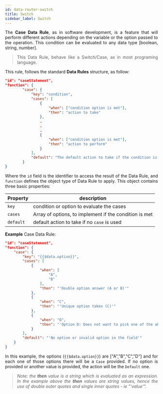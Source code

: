 ```yaml
---
id: data-router-switch
title: Switch
sidebar_label: Switch
---
```


<div style="text-align: justify">

The **Case Data Rule**, as in software development, is a feature that will perform different actions depending on the variable or the option passed to the operation. This condition can be evaluated to any data type [boolean, string, number]. 
> This Data Rule, behave like a Switch/Case, as in most programing language.

This rule, follows the standard **Data Rules** structure, as follow:

```json
"id": "caseStatement",
"function": {
        "case": {
            "key": "condition",
            "cases": [
                {
                    "when": ["condition option is met"],
                    "then": "action to take"
                },
                .
                .
                .
                {
                    "when": ["condition option is met"],
                    "then": "action to perform"
                }
            ],
            "default": "The default action to take if the condition is not met"
        }
}
```
Where the `id` field is the identifier to access the result of the Data Rule, and `function` defines the object type of Data Rule to apply. This object contains three basic properties:

|Property|description|
|--------|-----------|
|`key`| condition or option to evaluate the cases|
|`cases`| Array of options, to implement if the condition is met|
|`default`| default action to take if no `case` is used|

**Example** Case Data Rule:

```json
"id": "caseStatement",
"function": {
    "case": {
        "key": "{{$data.option}}",
        "cases": [
            {
                "when": [
                    "A",
                    "B"
                ],
                "then": "'Double option answer (A or B)'"
            },
            {
                "when": "C",
                "then": "'Unique option taken (C)'"
            },
            {
                "when": "D",
                "then": "'Option D: Does not want to pick one of the above'"
            }
        ],
        "default": "'No option or invalid option in the field'"
    }
}
```

In this example, the options (`{{$data.option}}`) are ["A","B","C","D"] and for each one of those options there will be a `Case` provided. If no option is provided or another value is provided, the action will be the `Default` one.

> _Note: the **then** value is a string which is evaluated as an expression. In the example above the **then** values are string values, hence the use of double outer quotes and single inner quotes - ie "'value'"._